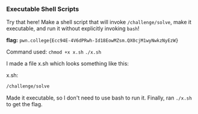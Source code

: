 ### Executable Shell Scripts 

Try that here! Make a shell script that will invoke `/challenge/solve`, make it executable, and run it without explicitly invoking `bash`!

**flag:** `pwn.college{Ecc94E-4V6dPRwh-Id18EowMZsm.QX0cjM1wyNwkzNyEzW}`

Command used: 
`chmod +x x.sh`
`./x.sh`

I made a file x.sh which looks something like this: 

x.sh: 
```bash
/challenge/solve
```

Made it executable, so I don't need to use bash to run it. Finally, ran `./x.sh` to get the flag. 



